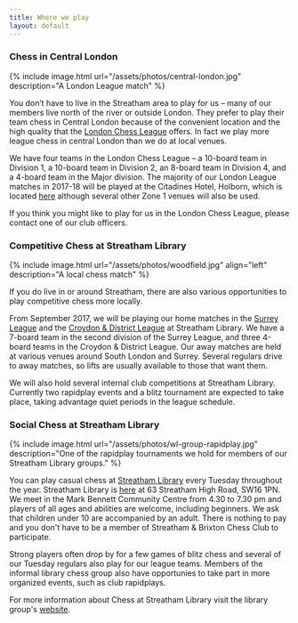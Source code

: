 ```yaml
---
title: Where we play
layout: default
---
```


<a name="central-london"></a>

### Chess in Central London

{% include image.html url="/assets/photos/central-london.jpg" description="A London League match" %}

You don’t have to live in the Streatham area to play for us – many of our members live north of the river or outside
London. They prefer to play their team chess in Central London because of the convenient location and the high quality
that the [London Chess League](http://www.londonchess.org.uk/main.php) offers. In fact we play more league chess in central London than we do at local venues.

We have four teams in the London Chess League – a 10-board team in Division 1, a 10-board team in Division 2,
an 8-board team in Division 4, and a 4-board team in the Major division. The majority of our London League matches in 2017-18 will be played at the Citadines Hotel, Holborn, which is located [here](https://www.google.co.uk/maps/place/Citadines+Holborn-Covent+Garden+London/@51.5182942,-0.1206973,17z/data=!4m13!1m7!3m6!1s0x48761b3597627687:0x97304b6330a0a89d!2sHigh+Holborn,+London+WC1V+6LF!3b1!8m2!3d51.5182874!4d-0.1187017!3m4!1s0x0:0xd4a983d961c3e6e5!8m2!3d51.5178531!4d-0.1185583?hl=en) although several other Zone 1 venues will also be used.

If you think you might like to play for us in the London Chess League, please contact one of our club officers.

<a name="woodfield-grove"></a>

### Competitive Chess at Streatham Library

{% include image.html url="/assets/photos/woodfield.jpg" align="left" description="A local chess match" %}

If you do live in or around Streatham, there are also various opportunities to play competitive chess more locally.

From September 2017, we will be playing our home matches in the [Surrey League](http://www.scca.co.uk/) and the
[Croydon & District League](http://www.croydonchessleague.org.uk/) at Streatham Library. We have a 7-board team in
the second division of the Surrey League, and three 4-board teams in the Croydon & District League. Our away matches are held at various venues around South London and Surrey. Several regulars drive to away matches, so lifts are usually available to those that want them.

We will also hold  several internal club competitions at Streatham Library. Currently two rapidplay events and a blitz tournament are expected to take place, taking advantage quiet periods in the league schedule.


<a name="whitelion"></a>

### Social Chess at Streatham Library

{% include image.html url="/assets/photos/wl-group-rapidplay.jpg" description="One of the rapidplay tournaments we hold for members of our Streatham Library groups." %}

You can play casual chess at [Streatham Library](http://www.lambeth.gov.uk/places/streatham-library) every Tuesday throughout the year. Streatham Library is [here](https://www.google.co.uk/maps/place/London+SW16+1PN/@51.4317243,-0.1291294,17z/data=!3m1!4b1!4m2!3m1!1s0x487604280906fd47:0xa10f28b2b86f41a0) at 63 Streatham High Road, SW16 1PN. We meet in the Mark Bennett Community Centre from 4.30 to 7.30 pm and players of all ages and abilities are welcome, including beginners. We ask that children under 10 are accompanied by an adult. There is nothing to pay and you don't have to be a member of Streatham & Brixton Chess Club to participate.

Strong players often drop by for a few games of blitz chess and several of our Tuesday regulars also play for our league teams. Members of the informal library chess group also have opportunies to take part in more organized events, such as club rapidplays.

For more information about Chess at Streatham Library visit the library group's [website](https://sites.google.com/site/chessatstreathamlibrary/).
 

